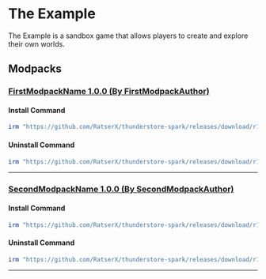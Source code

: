 # The Example

The Example is a sandbox game that allows players to create and explore their own worlds.

## Modpacks

### [FirstModpackName 1.0.0 (By FirstModpackAuthor)](https://first.modpack.uri/)

#### Install Command

````ps1
irm "https://github.com/RatserX/thunderstore-spark/releases/download/r14948924496/Example-FirstModpackAuthor-FirstModpackName-Install.ps1" | iex
```` 

#### Uninstall Command

````ps1
irm "https://github.com/RatserX/thunderstore-spark/releases/download/r14948924496/Example-FirstModpackAuthor-FirstModpackName-Uninstall.ps1" | iex
```` 

---

### [SecondModpackName 1.0.0 (By SecondModpackAuthor)](https://second.modpack.uri/)

#### Install Command

````ps1
irm "https://github.com/RatserX/thunderstore-spark/releases/download/r14948924496/Example-SecondModpackAuthor-SecondModpackName-Install.ps1" | iex
```` 

#### Uninstall Command

````ps1
irm "https://github.com/RatserX/thunderstore-spark/releases/download/r14948924496/Example-SecondModpackAuthor-SecondModpackName-Uninstall.ps1" | iex
```` 

---


